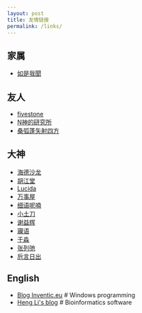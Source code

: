 ```yaml
---
layout: post
title: 友情链接
permalink: /links/
---
```

家属
----
* [如是我聞](http://ztpala.com)

友人
----
* [fivestone](http://blog.fivest.one)
* [N神的研究所](http://nshen.net)
* [桑弧蓬矢射四方](http://iphyer.github.io)

大神
----
* [海德沙龙](http://headsalon.org)
* [胡江堂](http://jiangtanghu.com/cn)
* [Lucida](http://lucida.me)
* [万事屋](https://tcya.xyz)
* [细语呢喃](https://www.hrwhisper.me)
* [小土刀](https://wdxtub.com)
* [谢益辉](https://yihui.name)
* [寱语](http://www.kzeng.info)
* [于淼](https://yufree.cn)
* [张列弛](https://www.liechi.org/cn)
* [卮言日出](https://shadowquark.github.io/)

English
-------
* [Blog Inventic.eu](https://blog.inventic.eu/) # Windows programming
* [Heng Li's blog](http://lh3.github.io/) # Bioinformatics software
